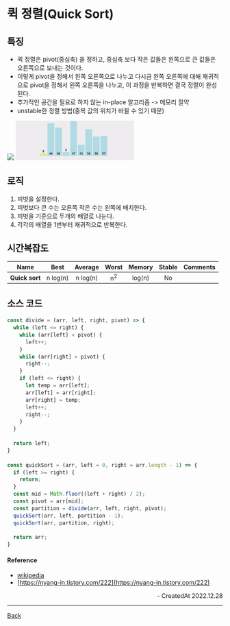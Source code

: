 # 퀵 정렬(Quick Sort)

## 특징

- 퀵 정렬은 pivot(중심축) 을 정하고, 중심축 보다 작은 값들은 왼쪽으로 큰 값들은 오른쪽으로 보내는 것이다.
- 이렇게 pivot을 정해서 왼쪽 오른쪽으로 나누고 다시금 왼쪽 오른쪽에 대해 재귀적으로 pivot을 정해서 왼쪽 오른쪽을 나누고, 이 과정을 반복하면 결국 정렬이 완성 된다.
- 추가적인 공간을 필요로 하지 않는 in-place 알고리즘 -> 메모리 절약
- unstable한 정렬 방법(중복 값의 위치가 바뀔 수 있기 때문)

<div>
  <img src="https://upload.wikimedia.org/wikipedia/commons/6/6a/Sorting_quicksort_anim.gif" width="35%" />
  <img src="../images/quicksort.gif" width="55%" />
</div>

## 로직

1. 피벗을 설정한다.
2. 피벗보다 큰 수는 오른쪽 작은 수는 왼쪽에 배치한다.
3. 피벗을 기준으로 두개의 배열로 나눈다.
4. 각각의 배열을 1번부터 재귀적으로 반복한다.

## 시간복잡도

| Name           |   Best   | Average  |     Worst     | Memory | Stable | Comments |
| -------------- | :------: | :------: | :-----------: | :----: | :----: | :------- |
| **Quick sort** | n log(n) | n log(n) | n<sup>2</sup> | log(n) |   No   |          |

## 소스 코드

```JavaScript
const divide = (arr, left, right, pivot) => {
  while (left <= right) {
    while (arr[left] < pivot) {
      left++;
    }
    while (arr[right] > pivot) {
      right--;
    }
    if (left <= right) {
      let temp = arr[left];
      arr[left] = arr[right];
      arr[right] = temp;
      left++;
      right--;
    }
  }

  return left;
}

const quickSort = (arr, left = 0, right = arr.length - 1) => {
  if (left >= right) {
    return;
  }
  const mid = Math.floor((left + right) / 2);
  const pivot = arr[mid];
  const partition = divide(arr, left, right, pivot);
  quickSort(arr, left, partition - 1);
  quickSort(arr, partition, right);

  return arr;
}
```

#### Reference

- [wikipedia](https://ko.wikipedia.org/wiki/%ED%80%B5_%EC%A0%95%EB%A0%AC)
- [https://nyang-in.tistory.com/222](https://nyang-in.tistory.com/222)

<div align="right">- CreatedAt 2022.12.28</div>

---

[Back](../README.md)
